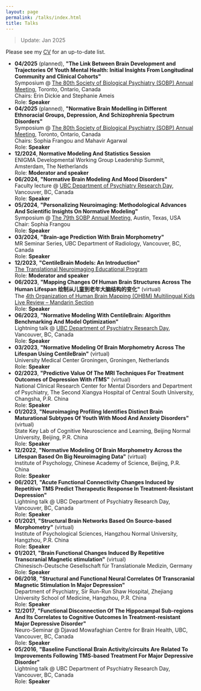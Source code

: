 ```yaml
---
layout: page
permalink: /talks/index.html
title: Talks
---
```

> Update: Jan 2025

Please see my [CV](https://drive.google.com/file/d/10FFTr2lbn81pHSaw2r7xNfhODr1nfW_1/view) for an up-to-date list.

- **04/2025** (planned), **"The Link Between Brain Development and Trajectories Of Youth Mental Health: Initial Insights From Longitudinal Community and Clinical Cohorts"** <br>
  Symposium @ [The 80th Society of Biological Psychiatry (SOBP) Annual Meeting](https://sobp.org/2025-sobp-annual-meeting/), Toronto, Ontario, Canada<br>
  Chairs: Erin Dickie and Stephanie Ameis<br>
  Role: **Speaker**<br>
- **04/2025** (planned), **"Normative Brain Modelling in Different Ethnoracial Groups, Depression, And Schizophrenia Spectrum Disorders"** <br>
  Symposium @ [The 80th Society of Biological Psychiatry (SOBP) Annual Meeting](https://sobp.org/2025-sobp-annual-meeting/), Toronto, Ontario, Canada<br>
  Chairs: Sophia Frangou and Mahavir Agarwal<br>
  Role: **Speaker**<br>
- **12/2024**, **Normative Modeling And Statistics Session** <br>
  ENIGMA Developmental Working Group Leadership Summit, Amsterdam, The Netherlands<br>
  Role: **Moderator and speaker**<br>
- **06/2024**, **"Normative Brain Modeling And Mood Disorders"** <br>
  Faculty lecture @ [UBC Department of Psychiatry Research Day](https://psychiatry.ubc.ca/research/2024-research-day/), Vancouver, BC, Canada<br>
  Role: **Speaker**<br>
- **05/2024**, **"Personalizing Neuroimaging: Methodological Advances And Scientific Insights On Normative Modeling"** <br>
  Symposium @ [The 79th SOBP Annual Meeting](https://pmg.joynadmin.org/documents/1036/66397cae2036d74f70327fd2.pdf), Austin, Texas, USA<br>
  Chair: Sophia Frangou<br>
  Role: **Speaker**<br>
- **03/2024**, **"Brain-age Prediction With Brain Morphometry"** <br>
  MR Seminar Series, UBC Department of Radiology, Vancouver, BC, Canada<br>
  Role: **Speaker**<br>
- **12/2023**, **"CentileBrain Models: An Introduction"** <br>
  [The Translational Neuroimaging Educational Program](https://www.translational-neuro.org/)<br>
  Role: **Moderator and speaker**<br>
- **06/2023**, **"Mapping Changes Of Human Brain Structures Across The Human Lifespan 绘制从儿童到老年大脑结构的变化"** (virtual)<br>
  The [4th Organization of Human Brain Mapping (OHBM) Multilingual Kids Live Review – Mandarin Section](https://ohbm-dic.github.io/kidsreview/2023/)<br>
  Role: **Speaker**<br>
- **06/2023**, **"Normative Modeling With CentileBrain: Algorithm Benchmarking And Model Optimization"** <br>
  Lightning talk @ [UBC Department of Psychiatry Research Day](https://psychiatry.ubc.ca/2023-ubc-psychiatry-annual-research-day/), Vancouver, BC, Canada<br>
  Role: **Speaker**<br>
- **03/2023**, **"Normative Modeling Of Brain Morphometry Across The Lifespan Using CentileBrain"** (virtual)<br>
  University Medical Center Groningen, Groningen, Netherlands<br>
  Role: **Speaker**<br>
- **02/2023**, **"Predictive Value Of The MRI Techniques For Treatment Outcomes of Depression With rTMS"** (virtual)<br>
  National Clinical Research Center for Mental Disorders and Department of Psychiatry, The Second Xiangya Hospital of Central South University, Changsha, P.R. China<br> 
  Role: **Speaker**<br>
- **01/2023**, **"Neuroimaging Profiling Identifies Distinct Brain Maturational Subtypes Of Youth With Mood And Anxiety Disorders"** (virtual)<br>
  State Key Lab of Cognitive Neuroscience and Learning, Beijing Normal University, Beijing, P.R. China<br>
  Role: **Speaker**<br>
- **12/2022**, **"Normative Modeling Of Brain Morphometry Across the Lifespan Based On Big Neuroimaging Data"** (virtual)<br>
  Institute of Psychology, Chinese Academy of Science, Beijing, P.R. China<br>
  Role: **Speaker**<br>
- **06/2021**, **"Acute Functional Connectivity Changes Induced by Repetitive TMS Predict Therapeutic Response In Treatment-Resistant Depression"** <br>
  Lightning talk @ UBC Department of Psychiatry Research Day, Vancouver, BC, Canada<br>
  Role: **Speaker**<br>
- **01/2021**, **"Structural Brain Networks Based On Source-based Morphometry"** (virtual)<br>
  Institute of Psychological Sciences, Hangzhou Normal University, Hangzhou, P.R. China<br>
  Role: **Speaker**<br>
- **01/2021**, **"Brain Functional Changes Induced By Repetitive Transcranial Magnetic stimulation"** (virtual)<br>
  Chinesisch-Deutsche Gesellschaft für Translationale Medizin, Germany<br>
  Role: **Speaker**<br>
- **06/2018**, **"Structural and Functional Neural Correlates Of Transcranial Magnetic Stimulation In Major Depression"** <br>
  Department of Psychiatry, Sir Run-Run Shaw Hospital, Zhejiang University School of Medicine, Hangzhou, P.R. China<br>
  Role: **Speaker**<br>
- **12/2017**, **"Functional Disconnection Of The Hippocampal Sub-regions And Its Correlates to Cognitive Outcomes In Treatment-resistant Major Depressive Disorder"** <br>
  Neuro-Seminar @ Djavad Mowafaghian Centre for Brain Health, UBC, Vancouver, BC, Canada<br>
  Role: **Speaker**<br>
- **05/2016**, **"Baseline Functional Brain Activity/circuits Are Related To Improvements Following TMS-based Treatment For Major Depressive Disorder"** <br>
  Lightning talk @ UBC Department of Psychiatry Research Day, Vancouver, BC, Canada<br>
  Role: **Speaker**<br>

<br>

<br>

  





